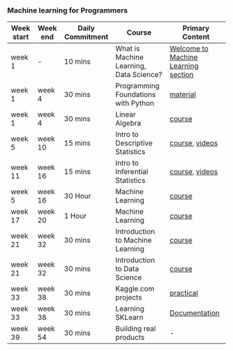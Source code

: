 ### Machine learning for Programmers

| Week start | Week end | Daily Commitment | Course | Primary Content |
| ---------- | -------  | ---------------- | ------ | --------------- |
| week 1 | - | 10 mins | What is Machine Learning, Data Science? | [Welcome to Machine Learning section](https://www.udacity.com/course/intro-to-machine-learning--ud120) |
| week 1 | week 4 | 30 mins | Programming Foundations with Python | [material](http://introtopython.org/) |
| week 1 | week 4 | 30 mins | Linear Algebra | [course](https://www.udacity.com/course/linear-algebra-refresher-course--ud953) |
| week 5 | week 10 | 15 mins | Intro to Descriptive Statistics | [course](https://www.udacity.com/course/intro-to-descriptive-statistics--ud827), [videos](https://www.youtube.com/watch?v=h8EYEJ32oQ8&list=PLU5aQXLWR3_yYS0ZYRA-5g5YSSYLNZ6Mc) |
| week 11 | week 16 | 15 mins | Intro to Inferential Statistics | [course](https://www.udacity.com/course/intro-to-inferential-statistics--ud201), [videos](https://www.youtube.com/watch?v=hgtMWR3TFnY&list=PLU5aQXLWR3_za0hcdZH2b28MkIXSyHOE2) |
| week 5 | week 16 | 30 Hour | Machine Learning | [course](https://www.coursera.org/learn/machine-learning) |
| week 17 | week 20 | 1 Hour | Machine Learning | [course](https://www.coursera.org/learn/machine-learning) |
| week 21 | week 32 | 30 mins | Introduction to Machine Learning | [course](https://www.udacity.com/course/intro-to-machine-learning--ud120) |
| week 21 | week 32 | 30 mins | Introduction to Data Science | [course](https://www.udacity.com/course/intro-to-data-science--ud359) |
| week 33 | week 38 | 30 mins | Kaggle.com projects | [practical](https://kaggle.com) |
| week 33 | week 38 | 30 mins | Learning SKLearn | [Documentation](http://scikit-learn.org/stable/documentation.html) |
| week 39 | week 54 | 30 mins | Building real products | - |
